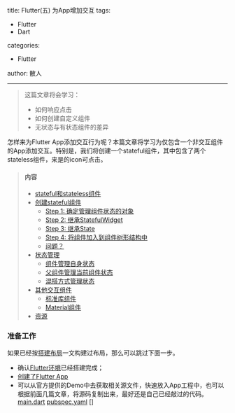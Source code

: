 title: Flutter(五) 为App增加交互
tags:
  - Flutter
  - Dart

categories:
  - Flutter

author: 散人

---

> 这篇文章将会学习：
> - 如何响应点击
> - 如何创建自定义组件
> - 无状态与有状态组件的差异

怎样来为Flutter App添加交互行为呢？本篇文章将学习为仅包含一个非交互组件的App添加交互。特别是，我们将创建一个stateful组件，其中包含了两个stateless组件，来是的icon可点击。

> #### 内容
> - [stateful和stateless组件](#1)
> - [创建stateful组件](#2)
>   - [Step 1: 确定管理组件状态的对象](#3)
>   - [Step 2: 继承StatefulWidget](#4)
>   - [Step 3: 继承State](#5)  
>   - [Step 4: 将组件加入到组件树形结构中](#6)
>   - [问题？](#7)
> - [状态管理](#8)
>   - [组件管理自身状态](#9)
>   - [父组件管理当前组件状态](#10)
>   - [混搭方式管理状态](#11)
> - [其他交互组件](#12)
>   - [标准库组件](#13)
>   - [Material组件](#14)
> - [资源](#15)

### 准备工作
如果已经按[搭建布局](https://www.techlab.wang/2018/04/11/flutter/flutter-building-layouts/)一文构建过布局，那么可以跳过下面一步。

- 确认[Flutter环境](https://www.techlab.wang/2018/03/15/flutter/flutter-install/)已经搭建完成；
- [创建了Flutter App](https://www.techlab.wang/2018/03/29/flutter/flutter-create-your-first-app/)
- 可以从官方提供的Demo中去获取相关源文件，快速放入App工程中，也可以根据前面几篇文章，将源码复制出来，最好还是自己已经敲过的代码。[main.dart](https://raw.githubusercontent.com/flutter/website/master/_includes/code/layout/lakes/main.dart) [pubspec.yaml](https://raw.githubusercontent.com/flutter/website/master/_includes/code/layout/lakes/pubspec.yaml) []
<!--stackedit_data:
eyJoaXN0b3J5IjpbMTE0MzA5Nzc5OSwtMjM4OTUwNTEzLDE3MD
U0MjQ0MDldfQ==
-->